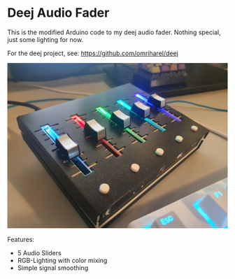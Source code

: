 # Deej Audio Fader

This is the modified Arduino code to my deej audio fader. 
Nothing special, just some lighting for now. 

For the deej project, see: https://github.com/omriharel/deej

<img src="deej.jpg" alt="Deej Build" width="800"/>

Features:
- 5 Audio Sliders
- RGB-Lighting with color mixing
- Simple signal smoothing 